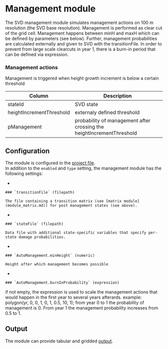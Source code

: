 # Management module

The SVD management module simulates management actions on 100 m resolution (the SVD base resolution). Management is performed as clear cut of the grid cell. Management happens between minH and maxH which can be defined by parameters (see below). Further, management probabilities are calculated externally and given to SVD with the transitionFile. In order to prevent from large scale clearcuts in year 1, there is a burn-in period that can be defined via expression. 



### Management actions

Management is triggered when height growth increment is below a certain threshold


| Column        | Description                                                       |
|---------------|-------------------------------------------------------------------|
| stateId       				| SVD state                                         						|
| heightIncrementThreshold      | externaly defined threshold                        						|
| pManagement   				| probability of management after crossing the heightIncrementThreshold     |



## Configuration

The module is configured in the [project file](project_file.md).\
In addition to the `enabled` and `type` setting, the management module has the following settings:


-   

    ### `transitionFile` (filepath)

    The file containing a transition matrix (see [matrix module](module_matrix.md)) for post management states (see above).

-   

    ### `stateFile` (filepath)

    Data file with additional state-specific variables that specify per-state damage probabilities.

-   

    ### `AutoManagement.minHeight` (numeric)

    Height after which management becomes possible
    
-   

    ### `AutoManagement.burnInProbability` (expression)

if not empty, the expression is used to scale the management actions that would happen in the first year to several years afterards.
example: polygon(yr, 0, 0, 1, 0, 1, 0.5, 10, 1); from year 0 to 1 the probability of management is 0. From year 1 the management probability increases from 0.5 to 1. 


## Output

The module can provide tabular and gridded [output](outputs.md#Management).

